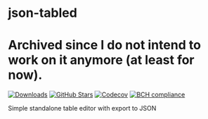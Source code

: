 # json-tabled

# Archived since I do not intend to work on it anymore (at least for now).

[![Downloads](https://img.shields.io/github/downloads/al1-ce/json-tabled/total.svg)](https://github.com/al1-ce/json-tabled/releases)
[![GitHub Stars](https://img.shields.io/github/stars/al1-ce/json-tabled.svg)](https://github.com/al1-ce/json-tabled/stargazers)
[![Codecov](https://codecov.io/gh/al1-ce/json-tabled/branch/master/graph/badge.svg)](https://codecov.io/gh/al1-ce/json-tabled)
[![BCH compliance](https://bettercodehub.com/edge/badge/al1-ce/json-tabled?branch=master)](https://bettercodehub.com/)


Simple standalone table editor with export to JSON
